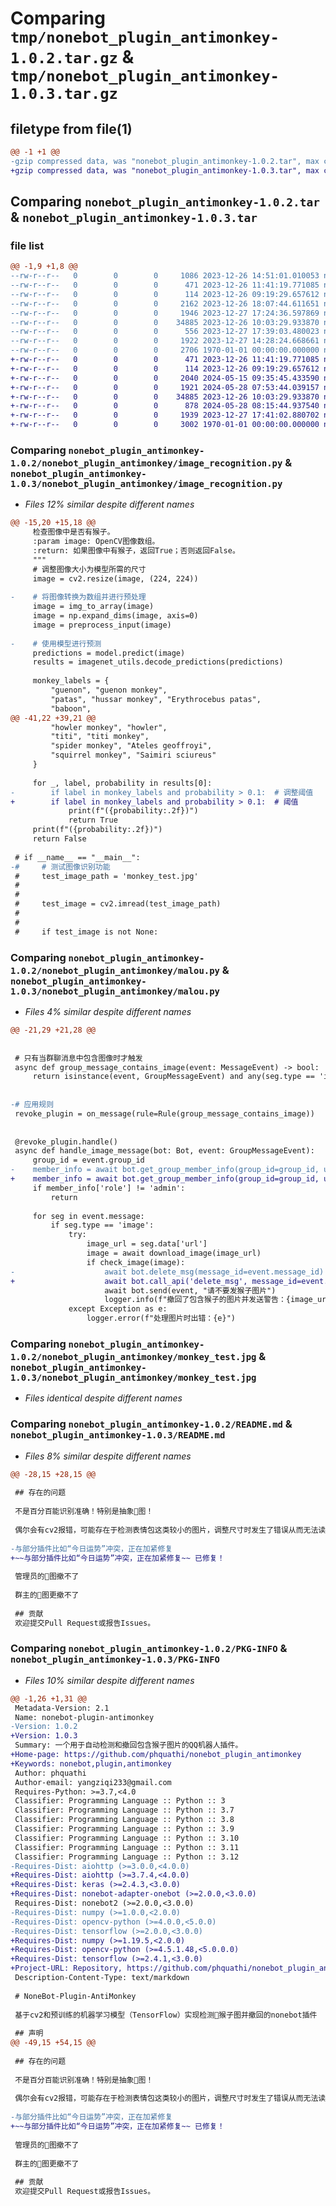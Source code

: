 # Comparing `tmp/nonebot_plugin_antimonkey-1.0.2.tar.gz` & `tmp/nonebot_plugin_antimonkey-1.0.3.tar.gz`

## filetype from file(1)

```diff
@@ -1 +1 @@
-gzip compressed data, was "nonebot_plugin_antimonkey-1.0.2.tar", max compression
+gzip compressed data, was "nonebot_plugin_antimonkey-1.0.3.tar", max compression
```

## Comparing `nonebot_plugin_antimonkey-1.0.2.tar` & `nonebot_plugin_antimonkey-1.0.3.tar`

### file list

```diff
@@ -1,9 +1,8 @@
--rw-r--r--   0        0        0     1086 2023-12-26 14:51:01.010053 nonebot_plugin_antimonkey-1.0.2/LICENSE
--rw-r--r--   0        0        0      471 2023-12-26 11:41:19.771085 nonebot_plugin_antimonkey-1.0.2/nonebot_plugin_antimonkey/__init__.py
--rw-r--r--   0        0        0      114 2023-12-26 09:19:29.657612 nonebot_plugin_antimonkey-1.0.2/nonebot_plugin_antimonkey/config.py
--rw-r--r--   0        0        0     2162 2023-12-26 18:07:44.611651 nonebot_plugin_antimonkey-1.0.2/nonebot_plugin_antimonkey/image_recognition.py
--rw-r--r--   0        0        0     1946 2023-12-27 17:24:36.597869 nonebot_plugin_antimonkey-1.0.2/nonebot_plugin_antimonkey/malou.py
--rw-r--r--   0        0        0    34885 2023-12-26 10:03:29.933870 nonebot_plugin_antimonkey-1.0.2/nonebot_plugin_antimonkey/monkey_test.jpg
--rw-r--r--   0        0        0      556 2023-12-27 17:39:03.480023 nonebot_plugin_antimonkey-1.0.2/pyproject.toml
--rw-r--r--   0        0        0     1922 2023-12-27 14:28:24.668661 nonebot_plugin_antimonkey-1.0.2/README.md
--rw-r--r--   0        0        0     2706 1970-01-01 00:00:00.000000 nonebot_plugin_antimonkey-1.0.2/PKG-INFO
+-rw-r--r--   0        0        0      471 2023-12-26 11:41:19.771085 nonebot_plugin_antimonkey-1.0.3/nonebot_plugin_antimonkey/__init__.py
+-rw-r--r--   0        0        0      114 2023-12-26 09:19:29.657612 nonebot_plugin_antimonkey-1.0.3/nonebot_plugin_antimonkey/config.py
+-rw-r--r--   0        0        0     2040 2024-05-15 09:35:45.433590 nonebot_plugin_antimonkey-1.0.3/nonebot_plugin_antimonkey/image_recognition.py
+-rw-r--r--   0        0        0     1921 2024-05-28 07:53:44.039157 nonebot_plugin_antimonkey-1.0.3/nonebot_plugin_antimonkey/malou.py
+-rw-r--r--   0        0        0    34885 2023-12-26 10:03:29.933870 nonebot_plugin_antimonkey-1.0.3/nonebot_plugin_antimonkey/monkey_test.jpg
+-rw-r--r--   0        0        0      878 2024-05-28 08:15:44.937540 nonebot_plugin_antimonkey-1.0.3/pyproject.toml
+-rw-r--r--   0        0        0     1939 2023-12-27 17:41:02.880702 nonebot_plugin_antimonkey-1.0.3/README.md
+-rw-r--r--   0        0        0     3002 1970-01-01 00:00:00.000000 nonebot_plugin_antimonkey-1.0.3/PKG-INFO
```

### Comparing `nonebot_plugin_antimonkey-1.0.2/nonebot_plugin_antimonkey/image_recognition.py` & `nonebot_plugin_antimonkey-1.0.3/nonebot_plugin_antimonkey/image_recognition.py`

 * *Files 12% similar despite different names*

```diff
@@ -15,20 +15,18 @@
     检查图像中是否有猴子。
     :param image: OpenCV图像数组。
     :return: 如果图像中有猴子，返回True；否则返回False。
     """
     # 调整图像大小为模型所需的尺寸
     image = cv2.resize(image, (224, 224))
 
-    # 将图像转换为数组并进行预处理
     image = img_to_array(image)
     image = np.expand_dims(image, axis=0)
     image = preprocess_input(image)
 
-    # 使用模型进行预测
     predictions = model.predict(image)
     results = imagenet_utils.decode_predictions(predictions)
 
     monkey_labels = {
         "guenon", "guenon monkey",
         "patas", "hussar monkey", "Erythrocebus patas",
         "baboon",
@@ -41,22 +39,21 @@
         "howler monkey", "howler",
         "titi", "titi monkey",
         "spider monkey", "Ateles geoffroyi",
         "squirrel monkey", "Saimiri sciureus"
     }
 
     for _, label, probability in results[0]:
-        if label in monkey_labels and probability > 0.1:  # 调整阈值
+        if label in monkey_labels and probability > 0.1:  # 阈值
             print(f"({probability:.2f})")
             return True
     print(f"({probability:.2f})")
     return False
 
 # if __name__ == "__main__":
-#     # 测试图像识别功能
 #     test_image_path = 'monkey_test.jpg'
 #
 #
 #     test_image = cv2.imread(test_image_path)
 #
 #
 #     if test_image is not None:
```

### Comparing `nonebot_plugin_antimonkey-1.0.2/nonebot_plugin_antimonkey/malou.py` & `nonebot_plugin_antimonkey-1.0.3/nonebot_plugin_antimonkey/malou.py`

 * *Files 4% similar despite different names*

```diff
@@ -21,29 +21,28 @@
 
 
 # 只有当群聊消息中包含图像时才触发
 async def group_message_contains_image(event: MessageEvent) -> bool:
     return isinstance(event, GroupMessageEvent) and any(seg.type == 'image' for seg in event.message)
 
 
-# 应用规则
 revoke_plugin = on_message(rule=Rule(group_message_contains_image))
 
 
 @revoke_plugin.handle()
 async def handle_image_message(bot: Bot, event: GroupMessageEvent):
     group_id = event.group_id
-    member_info = await bot.get_group_member_info(group_id=group_id, user_id=event.self_id)  # 管理员检测，节省系统资源
+    member_info = await bot.get_group_member_info(group_id=group_id, user_id=event.self_id)  # 管理员检测
     if member_info['role'] != 'admin':
         return
 
     for seg in event.message:
         if seg.type == 'image':
             try:
                 image_url = seg.data['url']
                 image = await download_image(image_url)
                 if check_image(image):
-                    await bot.delete_msg(message_id=event.message_id)
+                    await bot.call_api('delete_msg', message_id=event.message_id)
                     await bot.send(event, "请不要发猴子图片")
                     logger.info(f"撤回了包含猴子的图片并发送警告：{image_url}")
             except Exception as e:
                 logger.error(f"处理图片时出错：{e}")
```

### Comparing `nonebot_plugin_antimonkey-1.0.2/nonebot_plugin_antimonkey/monkey_test.jpg` & `nonebot_plugin_antimonkey-1.0.3/nonebot_plugin_antimonkey/monkey_test.jpg`

 * *Files identical despite different names*

### Comparing `nonebot_plugin_antimonkey-1.0.2/README.md` & `nonebot_plugin_antimonkey-1.0.3/README.md`

 * *Files 8% similar despite different names*

```diff
@@ -28,15 +28,15 @@
 
 ## 存在的问题
 
 不是百分百能识别准确！特别是抽象🐒图！
 
 偶尔会有cv2报错，可能存在于检测表情包这类较小的图片，调整尺寸时发生了错误从而无法读取图片
 
-与部分插件比如“今日运势”冲突，正在加紧修复
+~~与部分插件比如“今日运势”冲突，正在加紧修复~~ 已修复！
 
 管理员的🐒图撤不了
 
 群主的🐒图更撤不了
 
 ## 贡献
 欢迎提交Pull Request或报告Issues。
```

### Comparing `nonebot_plugin_antimonkey-1.0.2/PKG-INFO` & `nonebot_plugin_antimonkey-1.0.3/PKG-INFO`

 * *Files 10% similar despite different names*

```diff
@@ -1,26 +1,31 @@
 Metadata-Version: 2.1
 Name: nonebot-plugin-antimonkey
-Version: 1.0.2
+Version: 1.0.3
 Summary: 一个用于自动检测和撤回包含猴子图片的QQ机器人插件。
+Home-page: https://github.com/phquathi/nonebot_plugin_antimonkey
+Keywords: nonebot,plugin,antimonkey
 Author: phquathi
 Author-email: yangziqi233@gmail.com
 Requires-Python: >=3.7,<4.0
 Classifier: Programming Language :: Python :: 3
 Classifier: Programming Language :: Python :: 3.7
 Classifier: Programming Language :: Python :: 3.8
 Classifier: Programming Language :: Python :: 3.9
 Classifier: Programming Language :: Python :: 3.10
 Classifier: Programming Language :: Python :: 3.11
 Classifier: Programming Language :: Python :: 3.12
-Requires-Dist: aiohttp (>=3.0.0,<4.0.0)
+Requires-Dist: aiohttp (>=3.7.4,<4.0.0)
+Requires-Dist: keras (>=2.4.3,<3.0.0)
+Requires-Dist: nonebot-adapter-onebot (>=2.0.0,<3.0.0)
 Requires-Dist: nonebot2 (>=2.0.0,<3.0.0)
-Requires-Dist: numpy (>=1.0.0,<2.0.0)
-Requires-Dist: opencv-python (>=4.0.0,<5.0.0)
-Requires-Dist: tensorflow (>=2.0.0,<3.0.0)
+Requires-Dist: numpy (>=1.19.5,<2.0.0)
+Requires-Dist: opencv-python (>=4.5.1.48,<5.0.0.0)
+Requires-Dist: tensorflow (>=2.4.1,<3.0.0)
+Project-URL: Repository, https://github.com/phquathi/nonebot_plugin_antimonkey
 Description-Content-Type: text/markdown
 
 # NoneBot-Plugin-AntiMonkey
 
 基于cv2和预训练的机器学习模型（TensorFlow）实现检测🐒猴子图并撤回的nonebot插件
 
 ## 声明
@@ -49,15 +54,15 @@
 
 ## 存在的问题
 
 不是百分百能识别准确！特别是抽象🐒图！
 
 偶尔会有cv2报错，可能存在于检测表情包这类较小的图片，调整尺寸时发生了错误从而无法读取图片
 
-与部分插件比如“今日运势”冲突，正在加紧修复
+~~与部分插件比如“今日运势”冲突，正在加紧修复~~ 已修复！
 
 管理员的🐒图撤不了
 
 群主的🐒图更撤不了
 
 ## 贡献
 欢迎提交Pull Request或报告Issues。
```

